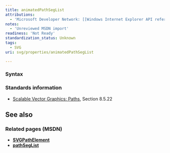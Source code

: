 ```yaml
---
title: animatedPathSegList
attributions:
  - 'Microsoft Developer Network: [[Windows Internet Explorer API reference](http://msdn.microsoft.com/en-us/library/ie/hh828809%28v=vs.85%29.aspx) Article]'
notes:
  - 'Unreviewed MSDN import'
readiness: 'Not Ready'
standardization_status: Unknown
tags:
  - SVG
uri: svg/properties/animatedPathSegList

---
```

### <span>Syntax</span>

### <span>Standards information</span>

-   [Scalable Vector Graphics: Paths](http://go.microsoft.com/fwlink/p/?linkid=204736), Section 8.5.22

## <span>See also</span>

### <span>Related pages (MSDN)</span>

-   [**SVGPathElement**](/svg/elements/path)
-   [**pathSegList**](/svg/properties/pathSegList)
